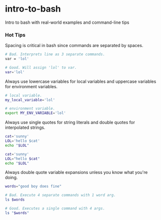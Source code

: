 # intro-to-bash
Intro to bash with real-world examples and command-line tips

### Hot Tips

Spacing is critical in bash since commands are separated by spaces.
```sh
# Bad. Interprets line as 3 separate commands.
var = 'lol'

# Good. Will assign 'lol' to var.
var='lol'
```

Always use lowercase variables for local variables and uppercase variables for environment variables.
```sh
# local variable.
my_local_variable='lol'

# environment variable.
export MY_ENV_VARIABLE='lol'
```

Always use single quotes for string literals and double quotes for interpolated strings.

```sh
cat='sunny'
LOL='hello $cat'
echo "$LOL"
```

```sh
cat='sunny'
LOL="hello $cat"
echo "$LOL"
```

Always double quote variable expansions unless you know what you're doing.
```sh
words="good boy does fine"

# Bad. Execute 4 separate commands with 1 word arg.
ls $words

# Good. Executes a single command with 4 args.
ls "$words"
```
